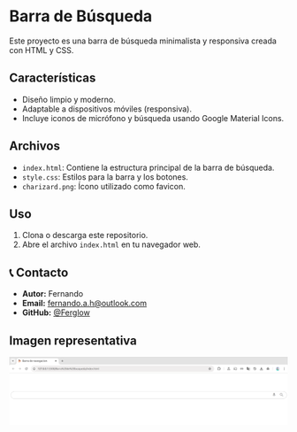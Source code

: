 # Barra de Búsqueda

Este proyecto es una barra de búsqueda minimalista y responsiva creada con HTML y CSS.


## Características

- Diseño limpio y moderno.
- Adaptable a dispositivos móviles (responsiva).
- Incluye iconos de micrófono y búsqueda usando Google Material Icons.

## Archivos

- `index.html`: Contiene la estructura principal de la barra de búsqueda.
- `style.css`: Estilos para la barra y los botones.
- `charizard.png`: Ícono utilizado como favicon.

## Uso

1. Clona o descarga este repositorio.
2. Abre el archivo `index.html` en tu navegador web.

## 📞 Contacto

- **Autor:** Fernando
- **Email:** fernando.a.h@outlook.com
- **GitHub:** [@Ferglow](https://github.com/Ferglow)

## Imagen representativa

![alt text](image-1.png)